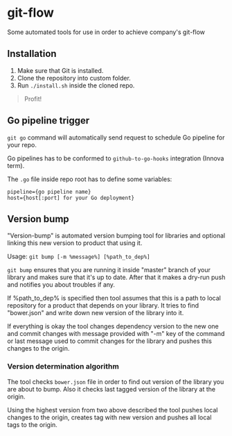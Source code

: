 git-flow
========

Some automated tools for use in order to achieve company's git-flow

## Installation

1. Make sure that Git is installed.
2. Clone the repository into custom folder.
3. Run `./install.sh` inside the cloned repo.

>  Profit!

## Go pipeline trigger

`git go` command will automatically send request to schedule Go pipeline for your repo.

Go pipelines has to be conformed to `github-to-go-hooks` integration (Innova term).

The `.go` file inside repo root has to define some variables:

```
pipeline={go pipeline name}
host={host[:port] for your Go deployment}
```

## Version bump

"Version-bump" is automated version bumping tool for libraries and optional linking this new version to product that using it.

Usage: `git bump [-m %message%] [%path_to_dep%]`

 `git bump` ensures that you are running it inside "master" branch of your library and makes sure that it's up to date. After that it makes a dry-run push and notifies you about troubles if any.

If %path_to_dep% is specified then tool assumes that this is a path to local repository for a product that depends on your library. It tries to find "bower.json" and write down new version of the library into it.

If everything is okay the tool changes dependency version to the new one and commit changes with message provided with "-m" key of the command or last message used to commit changes for the library and pushes this changes to the origin.

### Version determination algorithm

The tool checks `bower.json` file in order to find out version of the library you are about to bump. Also it checks last tagged version of the library at the origin.

Using the highest version from two above described the tool pushes local changes to the origin, creates tag with new version and pushes all local tags to the origin.


